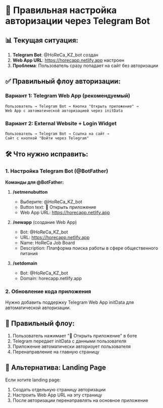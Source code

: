 # 🤖 Правильная настройка авторизации через Telegram Bot

## 📊 Текущая ситуация:

1. **Telegram Bot**: @HoReCa_KZ_bot создан
2. **Web App URL**: https://horecapp.netlify.app настроен
3. **Проблема**: Пользователь сразу попадает на сайт без авторизации

## ✅ Правильный флоу авторизации:

### Вариант 1: Telegram Web App (рекомендуемый)
```
Пользователь → Telegram Bot → Кнопка "Открыть приложение" → 
Web App с автоматической авторизацией через initData
```

### Вариант 2: External Website + Login Widget
```
Пользователь → Telegram Bot → Ссылка на сайт → 
Сайт с кнопкой "Войти через Telegram"
```

## 🛠️ Что нужно исправить:

### 1. Настройка Telegram Bot (@BotFather)

**Команды для @BotFather:**

1. **/setmenubutton**
   - Выберите: @HoReCa_KZ_bot
   - Button text: 🚀 Открыть приложение
   - Web App URL: https://horecapp.netlify.app

2. **/newapp** (создание Web App)
   - Bot: @HoReCa_KZ_bot
   - URL: https://horecapp.netlify.app
   - Name: HoReCa Job Board
   - Description: Платформа поиска работы в сфере общественного питания

3. **/setdomain** 
   - Bot: @HoReCa_KZ_bot
   - Domain: horecapp.netlify.app

### 2. Обновление кода приложения

Нужно добавить поддержку Telegram Web App initData для автоматической авторизации.

## 🔄 Правильный флоу:

1. Пользователь нажимает "🚀 Открыть приложение" в боте
2. Telegram передает initData с данными пользователя
3. Приложение автоматически авторизует пользователя
4. Перенаправление на главную страницу

## 📱 Альтернатива: Landing Page

Если хотите landing page:
1. Создать отдельную страницу авторизации
2. Настроить Web App URL на эту страницу
3. После авторизации перенаправлять на основное приложение
